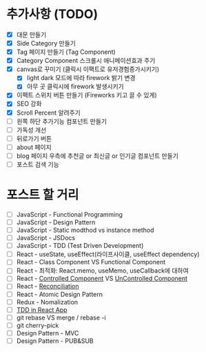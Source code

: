 # 추가사항 (TODO)

- [x] 대문 만들기
- [x] Side Category 만들기
- [x] Tag 페이지 만들기 (Tag Component)
- [x] Category Component 스크롤시 애니메이션효과 주기
- [x] canvas로 꾸미기 (클릭시 이팩트로 유저경험증가시키기)
  - [x] light dark 모드에 따라 firework 밝기 변경
  - [x] 아무 곳 클릭시에 firework 발생시키기
- [x] 이팩트 스위치 버튼 만들기 (Fireworks 키고 끌 수 있게)
- [x] SEO 강화
- [x] Scroll Percent 알려주기
- [ ] 왼쪽 하단 추가기능 컴포넌트 만들기
- [ ] 가독성 개선
- [ ] 뒤로가기 버튼
- [ ] about 페이지
- [ ] blog 페이지 우측에 추천글 or 최신글 or 인기글 컴포넌트 만들기
- [ ] 포스트 검색 기능

# 포스트 할 거리

- [ ] JavaScript - Functional Programming
- [ ] JavaScript - Design Pattern
- [ ] JavaScript - Static modthod vs instance method
- [ ] JavaScript - JSDocs
- [ ] JavaScript - TDD (Test Driven Development)
- [ ] React - useState, useEffect(라이프사이클, useEffect dependency)
- [ ] React - Class Component VS Functional Component
- [ ] React - 최적화: React.memo, useMemo, useCallback에 대하여
- [ ] React - [Controlled Component](https://ko.reactjs.org/docs/forms.html#controlled-components) VS [UnControlled Component](https://ko.reactjs.org/docs/uncontrolled-components.html)
- [ ] React - [Reconciliation](https://ko.reactjs.org/docs/reconciliation.html)
- [ ] React - Atomic Design Pattern
- [ ] Redux - Nomalization
- [ ] [TDD in React App](https://jestjs.io/docs/en/tutorial-react)
- [ ] git rebase VS merge / rebase -i
- [ ] git cherry-pick
- [ ] Design Pattern - MVC
- [ ] Design Pattern - PUB&SUB
